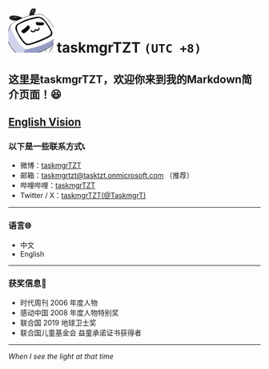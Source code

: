 # ![taskmgrTZT] taskmgrTZT `(UTC +8)`

## 这里是taskmgrTZT，欢迎你来到我的Markdown简介页面！😆

## [English Vision](README_Eng.md)

### 以下是一些联系方式📞

* 微博：[taskmgrTZT](https://weibo.com/u/7386881267)
* 邮箱：<taskmgrtzt@tasktzt.onmicrosoft.com> （推荐）
* 哔哩哔哩：[taskmgrTZT](https://space.bilibili.com/387397912)
* Twitter / X：[taskmgrTZT(@TaskmgrT)](https://twitter.com/TaskmgrT)

***

### 语言🌐

* 中文
* English

***

### 获奖信息🏅

* 时代周刊 2006 年度人物
* 感动中国 2008 年度人物特别奖
* 联合国 2019 地球卫士奖
* 联合国儿童基金会 益童承诺证书获得者

***
*When I see the light at that time*  

[taskmgrTZT]:IMG_0521_小尺寸压缩.JPG
